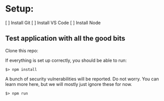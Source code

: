 # Setup:

[ ] Install Git
[ ] Install VS Code
[ ] Install Node

## Test application with all the good bits

Clone this repo: 

If everything is set up correctly, you should be able to run:

```
$> npm install
```

A bunch of security vulnerabilities will be reported. Do not worry. You can learn more here, but we will mostly just ignore these for now.

```
$> npm run
```